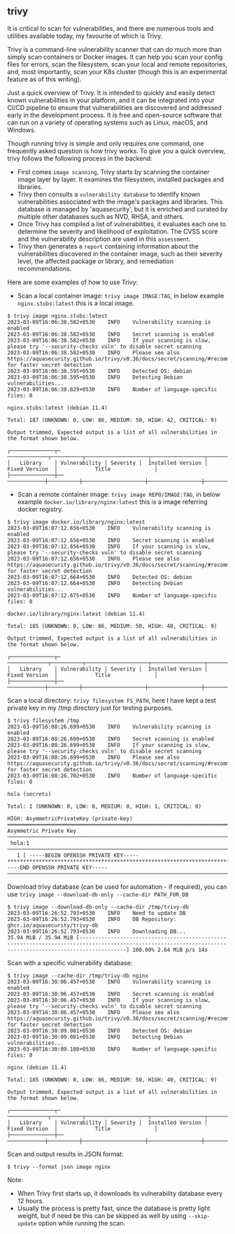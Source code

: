 ## trivy ##

It is critical to scan for vulnerabilities, and there are numerous tools and utilities available today, my favourite of which is Trivy.

Trivy is a command-line vulnerability scanner that can do much more than simply scan containers or Docker images. It can help you scan your config files for errors, scan the filesystem, scan your local and remote repositories, and, most importantly, scan your K8s cluster (though this is an experimental feature as of this writing).

Just a quick overview of Trivy. It is intended to quickly and easily detect known vulnerabilities in your platform, and it can be integrated into your CI/CD pipeline to ensure that vulnerabilities are discovered and addressed early in the development process. It is free and open-source software that can run on a variety of operating systems such as Linux, macOS, and Windows.

Though running trivy is simple and only requires one command, one frequently asked question is how trivy works. To give you a quick overview, trivy follows the following process in the backend:
- First comes `image scanning`, Trivy starts by scanning the container image layer by layer. It examines the filesystem, installed packages and libraries.
- Trivy then consults a `vulnerability database` to identify known vulnerabilities associated with the image's packages and libraries. This database is managed by 'aquasecurity', but it is enriched and curated by multiple other databases such as NVD, RHSA, and others.
- Once Trivy has compiled a list of vulnerabilities, it evaluates each one to determine the severity and likelihood of exploitation. The CVSS score and the vulnerability description are used in this `assessment`.
- Trivy then generates a `report` containing information about the vulnerabilities discovered in the container image, such as their severity level, the affected package or library, and remediation recommendations.


Here are some examples of how to use Trivy:

- Scan a local container image: `trivy image IMAGE:TAG`, in below example `nginx.stubs:latest` this is a local image.
```
$ trivy image nginx.stubs:latest
2023-03-09T16:06:38.582+0530	INFO	Vulnerability scanning is enabled
2023-03-09T16:06:38.582+0530	INFO	Secret scanning is enabled
2023-03-09T16:06:38.582+0530	INFO	If your scanning is slow, please try '--security-checks vuln' to disable secret scanning
2023-03-09T16:06:38.582+0530	INFO	Please see also https://aquasecurity.github.io/trivy/v0.36/docs/secret/scanning/#recommendation for faster secret detection
2023-03-09T16:06:38.595+0530	INFO	Detected OS: debian
2023-03-09T16:06:38.595+0530	INFO	Detecting Debian vulnerabilities...
2023-03-09T16:06:38.629+0530	INFO	Number of language-specific files: 0

nginx.stubs:latest (debian 11.4)

Total: 187 (UNKNOWN: 0, LOW: 86, MEDIUM: 50, HIGH: 42, CRITICAL: 9)

Output trimmed, Expected output is a list of all vulnerabilities in the format shown below.

┌──────────────┬─ ─────────────┬──────────┬────────────────────┬─────────────────┬───────────────────────────────┐
│   Library    │ Vulnerability │ Severity │  Installed Version │  Fixed Version  │            Title              │
├──────────────┼── ────────────┼──────────┼────────────────────┼─────────────────┼───────────────────────────────┤

```

- Scan a remote container image: `trivy image REPO/IMAGE:TAG`, in below example `docker.io/library/nginx:latest` this is a image referring docker registry.
```
$ trivy image docker.io/library/nginx:latest
2023-03-09T16:07:12.656+0530	INFO	Vulnerability scanning is enabled
2023-03-09T16:07:12.656+0530	INFO	Secret scanning is enabled
2023-03-09T16:07:12.656+0530	INFO	If your scanning is slow, please try '--security-checks vuln' to disable secret scanning
2023-03-09T16:07:12.656+0530	INFO	Please see also https://aquasecurity.github.io/trivy/v0.36/docs/secret/scanning/#recommendation for faster secret detection
2023-03-09T16:07:12.664+0530	INFO	Detected OS: debian
2023-03-09T16:07:12.664+0530	INFO	Detecting Debian vulnerabilities...
2023-03-09T16:07:12.675+0530	INFO	Number of language-specific files: 0

docker.io/library/nginx:latest (debian 11.4)

Total: 185 (UNKNOWN: 0, LOW: 86, MEDIUM: 50, HIGH: 40, CRITICAL: 9)

Output trimmed, Expected output is a list of all vulnerabilities in the format shown below.

┌──────────────┬─ ─────────────┬──────────┬────────────────────┬─────────────────┬───────────────────────────────┐
│   Library    │ Vulnerability │ Severity │  Installed Version │  Fixed Version  │            Title              │
├──────────────┼── ────────────┼──────────┼────────────────────┼─────────────────┼───────────────────────────────┤

```

Scan a local directory: `trivy filesystem FS_PATH`, here I have kept a test private key in my /tmp directory just for testing purposes.
```
$ trivy filesystem /tmp
2023-03-09T16:08:26.699+0530	INFO	Vulnerability scanning is enabled
2023-03-09T16:08:26.699+0530	INFO	Secret scanning is enabled
2023-03-09T16:08:26.699+0530	INFO	If your scanning is slow, please try '--security-checks vuln' to disable secret scanning
2023-03-09T16:08:26.699+0530	INFO	Please see also https://aquasecurity.github.io/trivy/v0.36/docs/secret/scanning/#recommendation for faster secret detection
2023-03-09T16:08:26.702+0530	INFO	Number of language-specific files: 0

hola (secrets)

Total: 1 (UNKNOWN: 0, LOW: 0, MEDIUM: 0, HIGH: 1, CRITICAL: 0)

HIGH: AsymmetricPrivateKey (private-key)
════════════════════════════════════════════════════════════════════════════════════════════════════════════════════════════════════════════════════════════════════════════════════════════════════════════
Asymmetric Private Key
────────────────────────────────────────────────────────────────────────────────────────────────────────────────────────────────────────────────────────────────────────────────────────────────────────────
 hola:1
────────────────────────────────────────────────────────────────────────────────────────────────────────────────────────────────────────────────────────────────────────────────────────────────────────────
   1 [ -----BEGIN OPENSSH PRIVATE KEY-----*********************************************************************************************************************************************************************************************************************************************************************************************************************************************************************************************************************************************************************************************************************************************************************************************************************************************************************************************************************************************************************************************************************************************************************************************************************************************************************************************************************************************************************************************************************************************************************************************************************************************************************************************************************************************************************************************************************************************************************************************-----END OPENSSH PRIVATE KEY-----
───────────────────────────────────────────────────────────────────────────────────────────────────────────────────────────────────────────────────────
```

Download trivy database (can be used for automation - if required), you can use `trivy image --download-db-only --cache-dir PATH_FOR_DB`
```
$ trivy image --download-db-only --cache-dir /tmp/trivy-db
2023-03-09T16:26:52.793+0530	INFO	Need to update DB
2023-03-09T16:26:52.793+0530	INFO	DB Repository: ghcr.io/aquasecurity/trivy-db
2023-03-09T16:26:52.793+0530	INFO	Downloading DB...
35.94 MiB / 35.94 MiB [-----------------------------------------------------------------------------------------------------------------------------------------------------------] 100.00% 2.64 MiB p/s 14s
```

Scan with a specific vulnerability database:
```
$ trivy image --cache-dir /tmp/trivy-db nginx
2023-03-09T16:30:06.457+0530	INFO	Vulnerability scanning is enabled
2023-03-09T16:30:06.457+0530	INFO	Secret scanning is enabled
2023-03-09T16:30:06.457+0530	INFO	If your scanning is slow, please try '--security-checks vuln' to disable secret scanning
2023-03-09T16:30:06.457+0530	INFO	Please see also https://aquasecurity.github.io/trivy/v0.36/docs/secret/scanning/#recommendation for faster secret detection
2023-03-09T16:30:09.081+0530	INFO	Detected OS: debian
2023-03-09T16:30:09.081+0530	INFO	Detecting Debian vulnerabilities...
2023-03-09T16:30:09.108+0530	INFO	Number of language-specific files: 0

nginx (debian 11.4)

Total: 185 (UNKNOWN: 0, LOW: 86, MEDIUM: 50, HIGH: 40, CRITICAL: 9)

Output trimmed, Expected output is a list of all vulnerabilities in the format shown below.

┌──────────────┬─ ─────────────┬──────────┬────────────────────┬─────────────────┬───────────────────────────────┐
│   Library    │ Vulnerability │ Severity │  Installed Version │  Fixed Version  │            Title              │
├──────────────┼── ────────────┼──────────┼────────────────────┼─────────────────┼───────────────────────────────┤

```

Scan and output results in JSON format:
```
$ trivy --format json image nginx
```



Note:
- When Trivy first starts up, it downloads its vulnerability database every 12 hours.
- Usually the process is pretty fast, since the database is pretty light weight, but if need be this can be skipped as well by using `--skip-update` option while running the scan.
